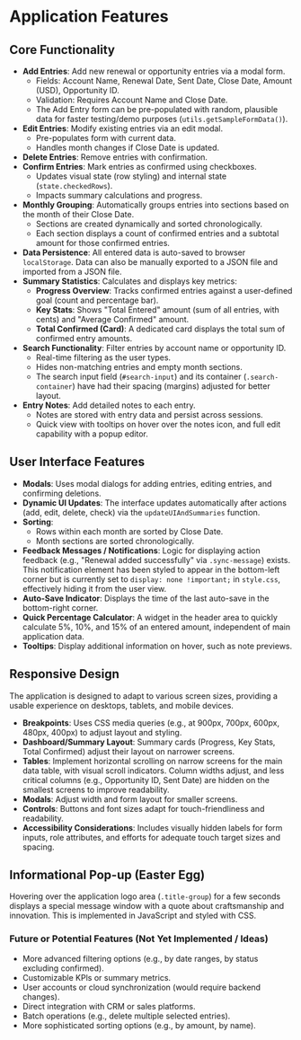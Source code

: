 # Application Features

## Core Functionality

*   **Add Entries**: Add new renewal or opportunity entries via a modal form.
    *   Fields: Account Name, Renewal Date, Sent Date, Close Date, Amount (USD), Opportunity ID.
    *   Validation: Requires Account Name and Close Date.
    *   The Add Entry form can be pre-populated with random, plausible data for faster testing/demo purposes (`utils.getSampleFormData()`).
*   **Edit Entries**: Modify existing entries via an edit modal.
    *   Pre-populates form with current data.
    *   Handles month changes if Close Date is updated.
*   **Delete Entries**: Remove entries with confirmation.
*   **Confirm Entries**: Mark entries as confirmed using checkboxes.
    *   Updates visual state (row styling) and internal state (`state.checkedRows`).
    *   Impacts summary calculations and progress.
*   **Monthly Grouping**: Automatically groups entries into sections based on the month of their Close Date.
    *   Sections are created dynamically and sorted chronologically.
    *   Each section displays a count of confirmed entries and a subtotal amount for those confirmed entries.
*   **Data Persistence**: All entered data is auto-saved to browser `localStorage`. Data can also be manually exported to a JSON file and imported from a JSON file.
*   **Summary Statistics**: Calculates and displays key metrics:
    *   **Progress Overview**: Tracks confirmed entries against a user-defined goal (count and percentage bar).
    *   **Key Stats**: Shows "Total Entered" amount (sum of all entries, with cents) and "Average Confirmed" amount.
    *   **Total Confirmed (Card)**: A dedicated card displays the total sum of confirmed entry amounts.
*   **Search Functionality**: Filter entries by account name or opportunity ID.
    *   Real-time filtering as the user types.
    *   Hides non-matching entries and empty month sections.
    *   The search input field (`#search-input`) and its container (`.search-container`) have had their spacing (margins) adjusted for better layout.
*   **Entry Notes**: Add detailed notes to each entry.
    *   Notes are stored with entry data and persist across sessions.
    *   Quick view with tooltips on hover over the notes icon, and full edit capability with a popup editor.

## User Interface Features

*   **Modals**: Uses modal dialogs for adding entries, editing entries, and confirming deletions.
*   **Dynamic UI Updates**: The interface updates automatically after actions (add, edit, delete, check) via the `updateUIAndSummaries` function.
*   **Sorting**: 
    *   Rows within each month are sorted by Close Date.
    *   Month sections are sorted chronologically.
*   **Feedback Messages / Notifications**: Logic for displaying action feedback (e.g., "Renewal added successfully" via `.sync-message`) exists. This notification element has been styled to appear in the bottom-left corner but is currently set to `display: none !important;` in `style.css`, effectively hiding it from the user view.
*   **Auto-Save Indicator**: Displays the time of the last auto-save in the bottom-right corner.
*   **Quick Percentage Calculator**: A widget in the header area to quickly calculate 5%, 10%, and 15% of an entered amount, independent of main application data.
*   **Tooltips**: Display additional information on hover, such as note previews.

## Responsive Design

The application is designed to adapt to various screen sizes, providing a usable experience on desktops, tablets, and mobile devices.

*   **Breakpoints**: Uses CSS media queries (e.g., at 900px, 700px, 600px, 480px, 400px) to adjust layout and styling.
*   **Dashboard/Summary Layout**: Summary cards (Progress, Key Stats, Total Confirmed) adjust their layout on narrower screens.
*   **Tables**: Implement horizontal scrolling on narrow screens for the main data table, with visual scroll indicators. Column widths adjust, and less critical columns (e.g., Opportunity ID, Sent Date) are hidden on the smallest screens to improve readability.
*   **Modals**: Adjust width and form layout for smaller screens.
*   **Controls**: Buttons and font sizes adapt for touch-friendliness and readability.
*   **Accessibility Considerations**: Includes visually hidden labels for form inputs, role attributes, and efforts for adequate touch target sizes and spacing.

## Informational Pop-up (Easter Egg)

Hovering over the application logo area (`.title-group`) for a few seconds displays a special message window with a quote about craftsmanship and innovation. This is implemented in JavaScript and styled with CSS.

### Future or Potential Features (Not Yet Implemented / Ideas)

*   More advanced filtering options (e.g., by date ranges, by status excluding confirmed).
*   Customizable KPls or summary metrics.
*   User accounts or cloud synchronization (would require backend changes).
*   Direct integration with CRM or sales platforms.
*   Batch operations (e.g., delete multiple selected entries).
*   More sophisticated sorting options (e.g., by amount, by name).